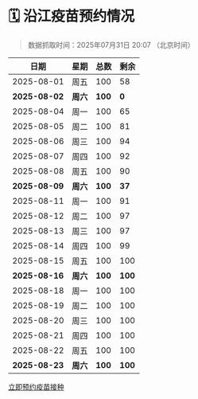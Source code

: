 # 🗓️ 沿江疫苗预约情况

> 数据抓取时间：2025年07月31日 20:07 （北京时间）

| 日期 | 星期 | 总数 | 剩余 |
|------|------|------|------|
| 2025-08-01 | 周五 | 100 | 58 |
| **2025-08-02** | **周六** | **100** | **0** |
| 2025-08-04 | 周一 | 100 | 65 |
| 2025-08-05 | 周二 | 100 | 81 |
| 2025-08-06 | 周三 | 100 | 94 |
| 2025-08-07 | 周四 | 100 | 92 |
| 2025-08-08 | 周五 | 100 | 90 |
| **2025-08-09** | **周六** | **100** | **37** |
| 2025-08-11 | 周一 | 100 | 91 |
| 2025-08-12 | 周二 | 100 | 97 |
| 2025-08-13 | 周三 | 100 | 97 |
| 2025-08-14 | 周四 | 100 | 99 |
| 2025-08-15 | 周五 | 100 | 100 |
| **2025-08-16** | **周六** | **100** | **100** |
| 2025-08-18 | 周一 | 100 | 100 |
| 2025-08-19 | 周二 | 100 | 100 |
| 2025-08-20 | 周三 | 100 | 100 |
| 2025-08-21 | 周四 | 100 | 100 |
| 2025-08-22 | 周五 | 100 | 100 |
| **2025-08-23** | **周六** | **100** | **100** |


<div class="button-container">
<a class="btn" href="http://yfzweb.ishequ.net/#/login" target="_blank">立即预约疫苗接种</a>
</div>
